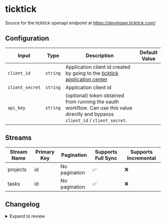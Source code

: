 # ticktick
Source for the ticktick openapi endpoint at https://developer.ticktick.com/

## Configuration

| Input           | Type     | Description                                                                                                                       | Default Value |
| --------------- | -------- | --------------------------------------------------------------------------------------------------------------------------------- | ------------- |
| `client_id`     | `string` | Application client id created by going to the [ticktick application center](https://developer.ticktick.com/manage)                |
| `client_secret` | `string` | Application client id                                                                                                             |
| `api_key`       | `string` | (optional) token obtained from running the oauth workflow. Can use this value directly and bypasss `client_id` / `client_secret`. |

## Streams
| Stream Name | Primary Key | Pagination | Supports Full Sync | Supports Incremental |
|-------------|-------------|------------|---------------------|----------------------|
| projects | id | No pagination | ✅ |  ❌  |
| tasks | id | No pagination | ✅ |  ❌  |

## Changelog

<details>
  <summary>Expand to review</summary>

| Version          | Date              | Pull Request | Subject        |
|------------------|-------------------|--------------|----------------|
| 0.0.11 | 2025-10-21 | [68549](https://github.com/airbytehq/airbyte/pull/68549) | Update dependencies |
| 0.0.10 | 2025-10-14 | [67889](https://github.com/airbytehq/airbyte/pull/67889) | Update dependencies |
| 0.0.9 | 2025-10-07 | [67510](https://github.com/airbytehq/airbyte/pull/67510) | Update dependencies |
| 0.0.8 | 2025-09-30 | [66828](https://github.com/airbytehq/airbyte/pull/66828) | Update dependencies |
| 0.0.7 | 2025-09-23 | [66370](https://github.com/airbytehq/airbyte/pull/66370) | Update dependencies |
| 0.0.6 | 2025-09-09 | [65718](https://github.com/airbytehq/airbyte/pull/65718) | Update dependencies |
| 0.0.5 | 2025-09-03 | [64942](https://github.com/airbytehq/airbyte/pull/64947) | Add oauth2 method. Ignore archived projects on stream `projects`. Added API budget to proactively not hit rate limits. |
| 0.0.4 | 2025-08-24 | [65458](https://github.com/airbytehq/airbyte/pull/65458) | Update dependencies |
| 0.0.3 | 2025-08-16 | [64962](https://github.com/airbytehq/airbyte/pull/64962) | Update dependencies |
| 0.0.2 | 2025-08-14 | [64942](https://github.com/airbytehq/airbyte/pull/64942) | Fix docker image entrypoint for platform syncs |
| 0.0.1 | 2025-08-05 | | Initial release by [@luutuankiet](https://github.com/luutuankiet) via Connector Builder |

</details>
